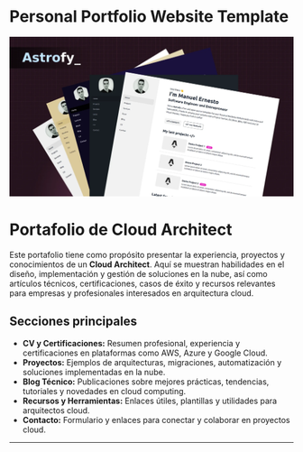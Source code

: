 # Personal Portfolio Website Template

![Personal Porfolio Website Template](public/social_img.webp)

# Portafolio de Cloud Architect

Este portafolio tiene como propósito presentar la experiencia, proyectos y conocimientos de un **Cloud Architect**. Aquí se muestran habilidades en el diseño, implementación y gestión de soluciones en la nube, así como artículos técnicos, certificaciones, casos de éxito y recursos relevantes para empresas y profesionales interesados en arquitectura cloud.

## Secciones principales

- **CV y Certificaciones:** Resumen profesional, experiencia y certificaciones en plataformas como AWS, Azure y Google Cloud.
- **Proyectos:** Ejemplos de arquitecturas, migraciones, automatización y soluciones implementadas en la nube.
- **Blog Técnico:** Publicaciones sobre mejores prácticas, tendencias, tutoriales y novedades en cloud computing.
- **Recursos y Herramientas:** Enlaces útiles, plantillas y utilidades para arquitectos cloud.
- **Contacto:** Formulario y enlaces para conectar y colaborar en proyectos cloud.

---

